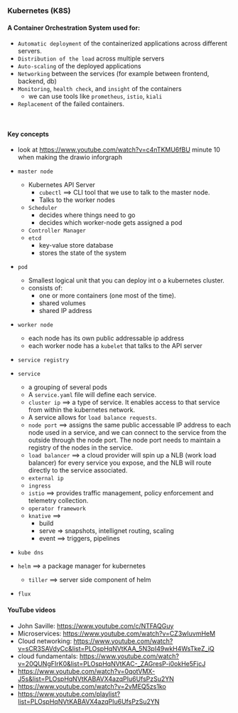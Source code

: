 ### Kubernetes (K8S)
#### A Container Orchestration System used for:
- `Automatic deployment` of the containerized applications across different servers.
- `Distribution of the load` across multiple servers
- `Auto-scaling` of the deployed applications
- `Networking` between the services (for example between frontend, backend, db)
- `Monitoring`, `health check`, and `insight` of the containers
    - we can use tools like `prometheus`, `istio`, `kiali`
- `Replacement` of the failed containers.


<br>


#### Key concepts
- look at https://www.youtube.com/watch?v=c4nTKMU6fBU  minute 10 when making the drawio inforgraph
- `master node`
  - Kubernetes API Server
    - `cubectl` ==> CLI tool that we use to talk to the master node.
    - Talks to the worker nodes
  - `Scheduler`
    - decides where things need to go
    - decides which worker-node gets assigned a pod
  - `Controller Manager`
  - `etcd`
    - key-value store database
    - stores the state of the system


- `pod`
    - Smallest logical unit that you can deploy int o a kubernetes cluster.
    - consists of:
        - one or more containers (one most of the time).
        - shared volumes
        - shared IP address

- `worker node`
     - each node has its own public addressable ip address
     - each worker node has a `kubelet` that talks to the API server



- `service registry`

- `service`
    - a grouping of several pods
    - A `service.yaml` file will define each service.
    - `cluster ip` ==> a type of service. It enables access to that service from within the kubernetes network.
    - A service allows for `load balance requests`.
    - `node port` ==> assigns the same public accessable IP address to each node used in a service, and we can connect to the service from the outside through the node port. The node port needs to maintain a registry of the nodes in the service.
    - `load balancer` ==> a cloud provider will spin up a NLB (work load balancer) for every service you expose, and the NLB will route directly to the service associated.
    - `external ip`
    - `ingress`
    - `istio` ==> provides traffic management, policy enforcement and telemetry collection.
    - `operator framework`
    - `knative` ==>
        - build
        - serve => snapshots, intellignet routing, scaling
        - event ==> triggers, pipelines

- `kube dns`

- `helm` ==> a package manager for kubernetes
    - `tiller` ==> server side component of helm
- `flux`

#### YouTube videos
- John Saville: https://www.youtube.com/c/NTFAQGuy
- Microservices: https://www.youtube.com/watch?v=CZ3wIuvmHeM
- Cloud networking: https://www.youtube.com/watch?v=sCR3SAVdyCc&list=PLOspHqNVtKAA_5N3pI49wkH4WsTkeZ_iQ
- cloud fundamentals: https://www.youtube.com/watch?v=20QUNgFIrK0&list=PLOspHqNVtKAC-_ZAGresP-i0okHe5FjcJ
- https://www.youtube.com/watch?v=0qotVMX-J5s&list=PLOspHqNVtKABAVX4azqPIu6UfsPzSu2YN
- https://www.youtube.com/watch?v=2vMEQ5zs1ko
- https://www.youtube.com/playlist?list=PLOspHqNVtKABAVX4azqPIu6UfsPzSu2YN